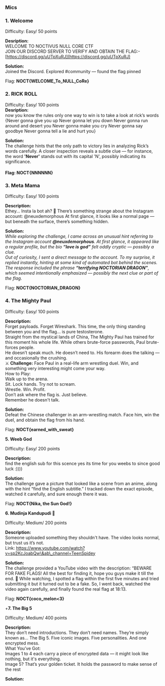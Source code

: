 ### **Mics**

### **1\. Welcome**

Difficulty: Easy/ 50 points

**Desription:**  
WELCOME TO NOCTIVUS NULL CORE CTF  
JOIN OUR DISCORD SERVER TO VERIFY AND OBTAIN THE FLAG:- [https://discord.gg/uUTpXuRJ](https://discord.gg/uUTpXuRJ)

**Solution:**  
Joined the Discord. Explored \#community — found the flag pinned

Flag: **NOCT{WELCOME\_To\_NULL\_CoRe}**

### **2\. RICK ROLL**

Difficulty: Easy/ 100 points  
**Desription:**  
now you know the rules only one way to win is to take a look at rick’s words  
{Never gonna give you up Never gonna let you down Never gonna run around and desert you Never gonna make you cry Never gonna say goodbye Never gonna tell a lie and hurt you}

**Solution:**  
The challenge hints that the only path to victory lies in analyzing Rick’s words carefully. A closer inspection reveals a subtle clue — for instance, the word **'Never'** stands out with its capital 'N', possibly indicating its significance.

#### **Flag: NOCT{NNNNNN}**

### **3\. Meta Mama**

Difficulty: Easy/ 100 points

**Description:**  
Ethey... Insta la bot ah? 👀 There’s something strange about the Instagram account: @neuxdemorphous At first glance, it looks like a normal page — but beneath the surface, there’s something hidden.

**Solution:**  
*While exploring the challenge, I came across an unusual hint referring to the Instagram account **@neuxdemorphous**. At first glance, it appeared like a regular profile, but the bio **“love is god”** felt oddly cryptic — possibly a clue.*  
*Out of curiosity, I sent a direct message to the account. To my surprise, it replied instantly, hinting at some kind of automated bot behind the scenes.*  
*The response included the phrase **“terrifying NOCTORIAN DRAGON”**, which seemed intentionally emphasized — possibly the next clue or part of the flag.*

Flag: **NOCT{NOCTORIAN\_DRAGON}**

### **4\. The Mighty Paul**

Difficulty: Easy/ 100 points

**Description:**  
Forget payloads. Forget Wireshark. This time, the only thing standing between you and the flag... is pure testosterone.  
Straight from the mystical lands of China, The Mighty Paul has trained for this moment his whole life. While others brute-force passwords, Paul brute-forces people.  
He doesn’t speak much. He doesn’t need to. His forearm does the talking — and occasionally the crushing.  
⚔ **Challenge:** Face Paul in a real-life arm wrestling duel. Win, and something very interesting might come your way.  
How to Play:  
Walk up to the arena.  
Sit. Lock hands. Try not to scream.  
Wrestle. Win. Profit.  
Don’t ask where the flag is. Just believe.  
Remember he doesn't talk.

**Solution:**  
Defeat the Chinese challenger in an arm-wrestling match. Face him, win the duel, and obtain the flag from his hand.

Flag: **NOCT{earned\_with\_sweat}**

**5\. Weeb God**

Difficulty: Easy/ 200 points

**Description:**  
find the english sub for this scence yes its time for you weebs to since good luck :))))

**Solution:**   
The challenge gave a picture that looked like a scene from an anime, along with the hint “find the English subtitle.” I tracked down the exact episode, watched it carefully, and sure enough there it was.

Flag: **NOCT{Nika, the Sun God\!}**

**6\. Mudinja Kandupudi 👀**

Difficulty: Medium/ 200 points

**Description:**  
Someone uploaded something they shouldn't have. The video looks normal, but trust us it’s not.  
Link: https://www.youtube.com/watch?v=sp2KcJoabQw\&ab\_channel=TeenSpidey

**Solution:**  
The challenge provided a YouTube video with the description: “BEWARE FOR FAKE FLAGS\! All the best for finding it, hope you guys make it till the end. 🙏 While watching, I spotted a flag within the first five minutes and tried submitting it but it turned out to be a fake. So, I went back, watched the video again carefully, and finally found the real flag at 18:13.

Flag: **NOCT{coco\_melon\<3}**

+**7. The Big 5**

Difficulty: Medium/ 400 points

**Description:**  
They don’t need introductions. They don’t need names. They’re simply known as... The Big 5\. Five iconic images. Five personalities. And one encrypted mess.  
What You’ve Got:  
Images 1 to 4 each carry a piece of encrypted data — it might look like nothing, but it's everything.  
Image 5? That’s your golden ticket. It holds the password to make sense of the rest

**Solution:**  
